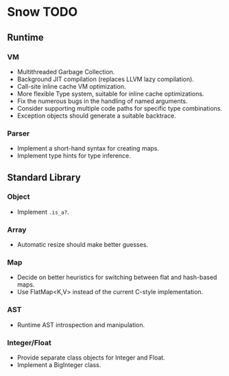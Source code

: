 # Snow TODO

## Runtime

### VM

* Multithreaded Garbage Collection.
* Background JIT compilation (replaces LLVM lazy compilation).
* Call-site inline cache VM optimization.
* More flexible Type system, suitable for inline cache optimizations.
* Fix the numerous bugs in the handling of named arguments.
* Consider supporting multiple code paths for specific type combinations.
* Exception objects should generate a suitable backtrace.

### Parser

* Implement a short-hand syntax for creating maps.
* Implement type hints for type inference.

## Standard Library

### Object

* Implement `.is_a?`.

### Array

* Automatic resize should make better guesses.

### Map

* Decide on better heuristics for switching between flat and hash-based maps.
* Use FlatMap<K,V> instead of the current C-style implementation.

### AST

* Runtime AST introspection and manipulation.

### Integer/Float

* Provide separate class objects for Integer and Float.
* Implement a BigInteger class.